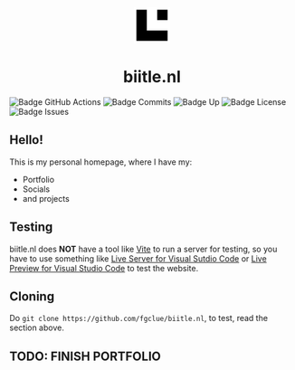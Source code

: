 <p align="center">
    <img src="src/assets/logobl.png" width="64px">
</p>
<h1 align="center">
    biitle.nl
</h1>

<p align="center">

![Badge GitHub Actions] ![Badge Commits] ![Badge Up] ![Badge License] ![Badge Issues]

</p>

## Hello!
This is my personal homepage, where I have my:

- Portfolio
- Socials
- and projects

## Testing
biitle.nl does **NOT** have a tool like [Vite](https://vitejs.dev) to run a server for testing, so you have to use something like [Live Server for Visual Sutdio Code](https://marketplace.visualstudio.com/items?itemName=ritwickdey.LiveServer) or [Live Preview for Visual Studio Code](https://marketplace.visualstudio.com/items?itemName=ms-vscode.live-server) to test the website.

## Cloning

Do `git clone https://github.com/fgclue/biitle.nl`, to test, read the section above.


## TODO: FINISH PORTFOLIO

<!---------------------[Badges]--------------------->

[Badge GitHub Actions]: https://img.shields.io/github/actions/workflow/status/fgclue/biitle.nl/a?label=Build
[Badge Commits]: https://img.shields.io/github/commit-activity/m/fgclue/biitle.nl?label=Commits
[Badge Up]: https://img.shields.io/website?url=https%3A%2F%2Fbiitle.nl&label=Website%3A%20biitle.nl
[Badge License]: https://img.shields.io/badge/License-MIT-red.svg
[Badge Issues]: https://img.shields.io/github/issues/fgclue/biitle.nl